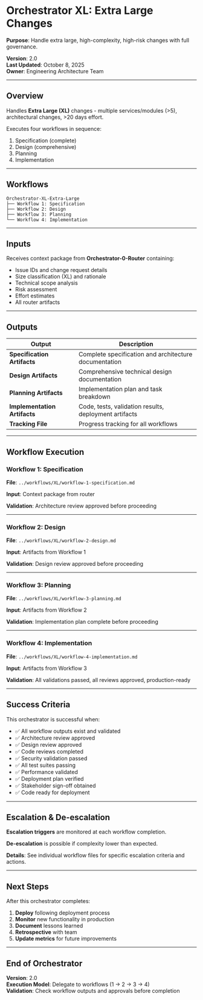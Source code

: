 # Orchestrator XL: Extra Large Changes

**Purpose**: Handle extra large, high-complexity, high-risk changes with full governance.

**Version**: 2.0  
**Last Updated**: October 8, 2025  
**Owner**: Engineering Architecture Team

---

## Overview

Handles **Extra Large (XL)** changes - multiple services/modules (>5), architectural changes, >20 days effort.

Executes four workflows in sequence:

1. Specification (complete)
2. Design (comprehensive)
3. Planning
4. Implementation

---

## Workflows

```
Orchestrator-XL-Extra-Large
├── Workflow 1: Specification
├── Workflow 2: Design
├── Workflow 3: Planning
└── Workflow 4: Implementation
```

---

## Inputs

Receives context package from **Orchestrator-0-Router** containing:
- Issue IDs and change request details
- Size classification (XL) and rationale
- Technical scope analysis
- Risk assessment
- Effort estimates
- All router artifacts

---

## Outputs

| Output | Description |
|--------|-------------|
| **Specification Artifacts** | Complete specification and architecture documentation |
| **Design Artifacts** | Comprehensive technical design documentation |
| **Planning Artifacts** | Implementation plan and task breakdown |
| **Implementation Artifacts** | Code, tests, validation results, deployment artifacts |
| **Tracking File** | Progress tracking for all workflows |

---

## Workflow Execution

### Workflow 1: Specification

**File**: `../workflows/XL/workflow-1-specification.md`

**Input**: Context package from router

**Validation**: Architecture review approved before proceeding

---

### Workflow 2: Design

**File**: `../workflows/XL/workflow-2-design.md`

**Input**: Artifacts from Workflow 1

**Validation**: Design review approved before proceeding

---

### Workflow 3: Planning

**File**: `../workflows/XL/workflow-3-planning.md`

**Input**: Artifacts from Workflow 2

**Validation**: Implementation plan complete before proceeding

---

### Workflow 4: Implementation

**File**: `../workflows/XL/workflow-4-implementation.md`

**Input**: Artifacts from Workflow 3

**Validation**: All validations passed, all reviews approved, production-ready

---

## Success Criteria

This orchestrator is successful when:

- ✅ All workflow outputs exist and validated
- ✅ Architecture review approved
- ✅ Design review approved
- ✅ Code reviews completed
- ✅ Security validation passed
- ✅ All test suites passing
- ✅ Performance validated
- ✅ Deployment plan verified
- ✅ Stakeholder sign-off obtained
- ✅ Code ready for deployment

---

## Escalation & De-escalation

**Escalation triggers** are monitored at each workflow completion.

**De-escalation** is possible if complexity lower than expected.

**Details**: See individual workflow files for specific escalation criteria and actions.

---

## Next Steps

After this orchestrator completes:

1. **Deploy** following deployment process
2. **Monitor** new functionality in production
3. **Document** lessons learned
4. **Retrospective** with team
5. **Update metrics** for future improvements

---

## End of Orchestrator

**Version**: 2.0  
**Execution Model**: Delegate to workflows (1 → 2 → 3 → 4)  
**Validation**: Check workflow outputs and approvals before completion
